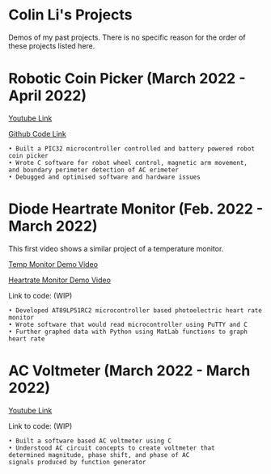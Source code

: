 # Colin Li's Projects
Demos of my past projects. 
There is no specific reason for the order of these projects listed here.

# Robotic Coin Picker (March 2022 - April 2022)

[Youtube Link](https://youtu.be/euFSMJPZnGc)

[Github Code Link](https://github.com/colinli02/Projects/tree/main/Robot_Base_Final)

```
• Built a PIC32 microcontroller controlled and battery powered robot coin picker
• Wrote C software for robot wheel control, magnetic arm movement, 
and boundary perimeter detection of AC erimeter
• Debugged and optimised software and hardware issues
```

# Diode Heartrate Monitor (Feb. 2022 - March 2022)

This first video shows a similar project of a temperature monitor.

[Temp Monitor Demo Video](https://youtu.be/DtizvK82OfQ)

[Heartrate Monitor Demo Video](https://youtu.be/MpQabdz20nY)

Link to code: (WIP)

```
• Developed AT89LP51RC2 microcontroller based photoelectric heart rate monitor
• Wrote software that would read microcontroller using PuTTY and C
• Further graphed data with Python using MatLab functions to graph heart rate
```
# AC Voltmeter (March 2022 - March 2022)

[Youtube Link](https://youtu.be/pHFQ8-BD4R0)

Link to code: (WIP)
```
• Built a software based AC voltmeter using C
• Understood AC circuit concepts to create voltmeter that 
determined magnitude, phase shift, and phase of AC
signals produced by function generator
```
